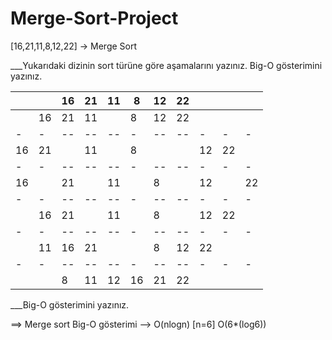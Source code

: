 # Merge-Sort-Project
[16,21,11,8,12,22] -> Merge Sort

___Yukarıdaki dizinin sort türüne göre aşamalarını yazınız.
Big-O gösterimini yazınız.

| | |16|21|11|8|12|22| | | |
|-|-|--|--|--|-|--|--|-|-|-|
| |16|21|11| |8|12|22| | | |
|-|-|--|--|--|-|--|--|-|-|-|
|16|21| |11| |8| | |12|22| |
|-|-|--|--|--|-|--|--|-|-|-|
|16| |21| |11| |8| |12| |22|
|-|-|--|--|--|-|--|--|-|-|-|
| |16|21| |11| |8| |12|22| |
|-|-|--|--|--|-|--|--|-|-|-|
| |11|16|21| | |8|12|22| | |
|-|-|--|--|--|-|--|--|-|-|-|
| | |8|11|12|16|21|22| | | |

___Big-O gösterimini yazınız.

==> Merge sort Big-O gösterimi --> O(nlogn)   [n=6]  O(6*(log6))
